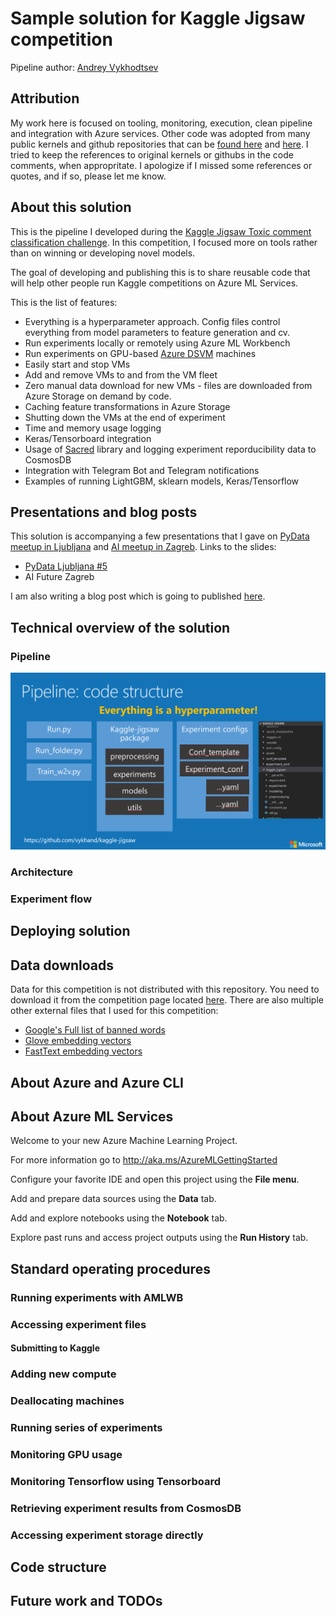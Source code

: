 # Sample solution for Kaggle Jigsaw competition

Pipeline author: [Andrey Vykhodtsev](https://www.linkedin.com/in/vykhand/)

## Attribution

My work here is focused on tooling, monitoring, execution, clean pipeline and integration with Azure services. Other code was adopted from many public kernels and github repositories that can be [found here](https://www.kaggle.com/c/jigsaw-toxic-comment-classification-challenge/kernels) and [here](https://www.kaggle.com/c/jigsaw-toxic-comment-classification-challenge/discussion). I tried to keep the references to original kernels or githubs in the code comments, when appropritate. I apologize if I missed some references or quotes, and if so, please let me know.

## About this solution

This is the pipeline I developed during the [Kaggle Jigsaw Toxic comment classification challenge](https://www.kaggle.com/c/jigsaw-toxic-comment-classification-challenge). In this competition, I focused more on tools rather than on winning or developing novel models.

The goal of developing and publishing this is to share reusable code that will help other people run Kaggle competitions on Azure ML Services.

This is the list of features:

 * Everything is a hyperparameter approach. Config files control everything from model parameters to feature generation and cv.
 * Run experiments locally or remotely using Azure ML Workbench
 * Run experiments on GPU-based [Azure DSVM](https://aka.ms/dsvm) machines
 * Easily start and stop VMs
 * Add and remove VMs to and from the VM fleet
 * Zero manual data download for new VMs - files are downloaded from Azure Storage on demand by code.
 * Caching feature transformations in Azure Storage
 * Shutting down the VMs at the end of experiment
 * Time and memory usage logging
 * Keras/Tensorboard integration
 * Usage of [Sacred](https://pypi.python.org/pypi/sacred) library and logging experiment reporducibility data to CosmosDB
 * Integration with Telegram Bot and Telegram notifications
 * Examples of running LightGBM, sklearn models, Keras/Tensorflow


## Presentations and blog posts

This solution is accompanying a few presentations that I gave on [PyData meetup in Ljubljana](https://www.meetup.com/PyData-Slovenia-Meetup/) and [AI meetup in Zagreb](https://www.meetup.com/Artificial-Intelligence-Future-Meetup/). Links to the slides:

 * [PyData Ljubljana #5](https://www.slideshare.net/andreyvykhodtsev/20180328-av-kagglejigsawwithamlwb-92229518)
 * AI Future Zagreb

I am also writing a blog post which is going to published [here](https://www.meetup.com/Artificial-Intelligence-Future-Meetup/).

## Technical overview of the solution


### Pipeline

![Pipeline: code structure](img/pipeline.png)

### Architecture

### Experiment flow

## Deploying solution

## Data downloads

Data for this competition is not distributed with this repository. You need to download it from the competition page located [here](). There are also multiple other external files that I used for this competition:

 * [Google's Full list of banned words]()
 * [Glove embedding vectors]()
 * [FastText embedding vectors]()

## About Azure and Azure CLI



## About Azure ML Services

Welcome to your new Azure Machine Learning Project.

For more information go to <http://aka.ms/AzureMLGettingStarted>

Configure your favorite IDE and open this project using the **File menu**.

Add and prepare data sources using the **Data** tab.

Add and explore notebooks using the **Notebook** tab.

Explore past runs and access project outputs using the **Run History** tab.


## Standard operating procedures

### Running experiments with AMLWB
### Accessing experiment files

#### Submitting to Kaggle

### Adding new compute
### Deallocating machines
### Running series of experiments
### Monitoring GPU usage
### Monitoring Tensorflow using Tensorboard
### Retrieving experiment results from CosmosDB
### Accessing experiment storage directly

## Code structure

## Future work and TODOs
